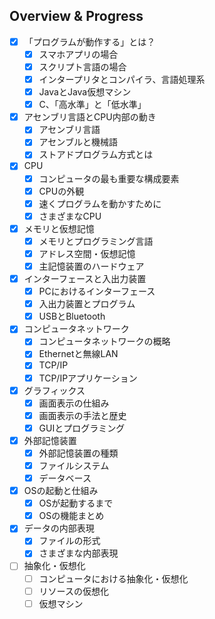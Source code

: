 ## Overview & Progress

- [x] 「プログラムが動作する」とは？
  - [x] スマホアプリの場合
  - [x] スクリプト言語の場合
  - [x] インタープリタとコンパイラ、言語処理系
  - [x] JavaとJava仮想マシン
  - [x] C、「高水準」と「低水準」
- [x] アセンブリ言語とCPU内部の動き
  - [x] アセンブリ言語
  - [x] アセンブルと機械語
  - [x] ストアドプログラム方式とは
- [x] CPU
  - [x] コンピュータの最も重要な構成要素
  - [x] CPUの外観
  - [x] 速くプログラムを動かすために
  - [x] さまざまなCPU
- [x] メモリと仮想記憶
  - [x] メモリとプログラミング言語
  - [x] アドレス空間・仮想記憶
  - [x] 主記憶装置のハードウェア
- [x] インターフェースと入出力装置
  - [x] PCにおけるインターフェース
  - [x] 入出力装置とプログラム
  - [x] USBとBluetooth
- [x] コンピュータネットワーク
  - [x] コンピュータネットワークの概略
  - [x] Ethernetと無線LAN
  - [x] TCP/IP
  - [x] TCP/IPアプリケーション
- [x] グラフィックス
  - [x] 画面表示の仕組み
  - [x] 画面表示の手法と歴史
  - [x] GUIとプログラミング
- [x] 外部記憶装置
  - [x] 外部記憶装置の種類
  - [x] ファイルシステム
  - [x] データベース
- [x] OSの起動と仕組み
  - [x] OSが起動するまで
  - [x] OSの機能まとめ
- [x] データの内部表現
  - [x] ファイルの形式
  - [x] さまざまな内部表現
- [ ] 抽象化・仮想化
  - [ ] コンピュータにおける抽象化・仮想化
  - [ ] リソースの仮想化
  - [ ] 仮想マシン
